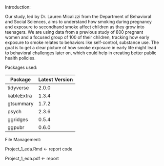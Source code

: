 
Introduction:

Our study, led by Dr. Lauren Micalizzi from the Department of Behavioral and Social Sciences, aims to
understand how smoking during pregnancy and exposure to secondhand smoke affect children as they grow
into teenagers. We are using data from a previous study of 800 pregnant women and a focused group of 100
of their children, tracking how early exposure to smoke relates to behaviors like self-control, substance use.
The goal is to get a clear picture of how smoke exposure in early life might lead to behavioral challenges
later on, which could help in creating better public health policies.


Packages used:

| Package      | Latest Version |
|--------------|----------------|
| tidyverse    | 2.0.0     |
| kableExtra   | 1.3.4     |
| gtsummary    | 1.7.2     |
| psych        | 2.3.6     |
| ggridges     | 0.5.4     |
| ggpubr       | 0.6.0     |

File Management:

Project_1_eda.Rmd <- report code

Project_1_eda.pdf <- report 
